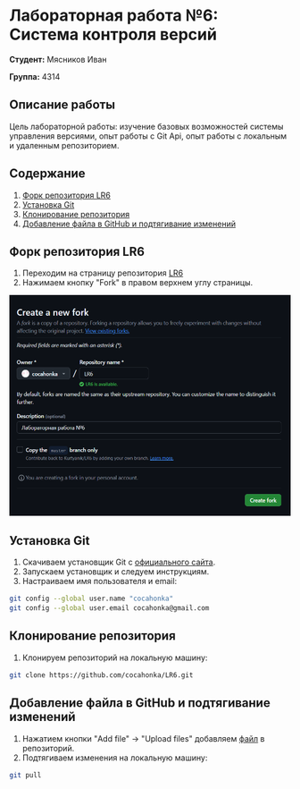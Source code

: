 # Лабораторная работа №6: Система контроля версий

**Студент:** Мясников Иван

**Группа:** 4314

## Описание работы

Цель лабораторной работы: изучение базовых возможностей системы
управления версиями, опыт работы с Git Api, опыт работы с локальным и
удаленным репозиторием.

## Содержание
1. [Форк репозитория LR6](#форк-репозитория-lr6)
2. [Установка Git](#установка-git)
3. [Клонирование репозитория](#клонирование-репозитория)
4. [Добавление файла в GitHub и подтягивание изменений](#добавление-файла-в-github-и-подтягивание-изменений)


## Форк репозитория LR6
1. Переходим на страницу репозитория [LR6](https://github.com/Kurtyanik/LR6)
2. Нажимаем кнопку "Fork" в правом верхнем углу страницы.

![Форк репозитория](1.create_fork.png)

## Установка Git
1. Скачиваем установщик Git с [официального сайта](https://git-scm.com/).
2. Запускаем установщик и следуем инструкциям.
3. Настраиваем имя пользователя и email:
```bash
git config --global user.name "cocahonka"
git config --global user.email cocahonka@gmail.com
```

## Клонирование репозитория
1. Клонируем репозиторий на локальную машину:
```bash
git clone https://github.com/cocahonka/LR6.git
```

## Добавление файла в GitHub и подтягивание изменений
1. Нажатием кнопки "Add file" -> "Upload files" добавляем [файл](1.create_fork.png) в репозиторий.
2. Подтягиваем изменения на локальную машину:
```bash
git pull
```
